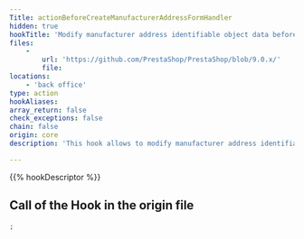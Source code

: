 ```yaml
---
Title: actionBeforeCreateManufacturerAddressFormHandler
hidden: true
hookTitle: 'Modify manufacturer address identifiable object data before creating it'
files:
    -
        url: 'https://github.com/PrestaShop/PrestaShop/blob/9.0.x/'
        file: 
locations:
    - 'back office'
type: action
hookAliases: 
array_return: false
check_exceptions: false
chain: false
origin: core
description: 'This hook allows to modify manufacturer address identifiable object forms data before it was created'

---
```


{{% hookDescriptor %}}

## Call of the Hook in the origin file

```php
;
```
